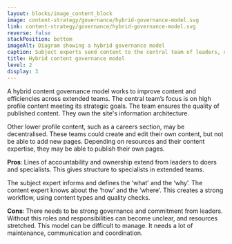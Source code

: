 ```yaml
---
layout: blocks/image_content_block
image: content-strategy/governance/hybrid-governance-model.svg
link: content-strategy/governance/hybrid-governance-model.svg
reverse: false
stackPosition: bottom
imageAlt: Diagram showing a hybrid governance model
caption: Subject experts send content to the central team of leaders, doers and specialists. Content is returned with quality checks. The subject experts send content to be published or self-publish.Content is sent directly to the central team of leaders, doers and specialists. The outputs from the central team are strategic content measures and quality checks. These checks point straight to publish.
title: Hybrid content governance model
level: 2
display: 3
---
```


A hybrid content governance model works to improve content and efficiencies across extended teams. The central team’s focus is on high profile content meeting its strategic goals. The team ensures the quality of published content. They own the site's information architecture.

Other lower profile content, such as a careers section, may be decentralised. These teams could create and edit their own content, but not be able to add new pages. Depending on resources and their content expertise, they may be able to publish their own pages.

**Pros**: Lines of accountability and ownership extend from leaders to doers and specialists. This gives structure to specialists in extended teams.

The subject expert informs and defines the ‘what’ and the ‘why’. The content expert knows about the ‘how’ and the ‘where’. This creates a strong workflow, using content types and quality checks.

**Cons**: There needs to be strong governance and commitment from leaders. Without this roles and responsibilities can become unclear, and resources stretched. This model can be difficult to manage. It needs a lot of maintenance, communication and coordination.
